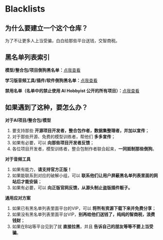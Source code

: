 # Blacklists
## 为什么要建立一个这个仓库？
为了不让更多人上当受骗，白白给那些平台送钱，交智商税。

## 黑名单列表索引
**模型/整合包/项目倒狗黑名单：**[点我查看](docs/model.md)

**学习版音频工具/插件/软件倒狗黑名单：**[点我查看](docs/audio_tools.md)

**禁用名单（名单中的禁止使用 AI Hobbyist 公开的所有项目）：**[点我查看](docs/banlist.md)

## 如果遇到了这种，要怎么办？
**对于AI项目/整合包/模型**
1. 要支持那些 **开源项目开发者，整合包作者，数据集整理者，并加以宣传**；
2. 对于那些开源、免费的模型训练者，帮他们 **多多宣传**；
3. 如果有必要，可以 **向那些项目开发者反馈**；
4. 各位项目开发者，模型训练者，整合包制作者联合起来，**一同抵制那些倒狗**。


**对于音频工具**

1. 如果有能力，**请支持官方正版！**
2. 如果能联系到对应的破解小组，可以 **联系他们让用户屏蔽黑名单列表里面的网站后才能安装**；
3. 如果有必要，可以 **向正版官网反馈，从源头制止盗版插件贩子。**

**通用应对方案**
1. 如果已有黑名单列表里面平台的VIP，可以 **将所有资源下载下来并免费分享**；
2. 如果没有黑名单列表里面平台VIP，**别再给他们送钱了，纯纯的智商税，浪费钱财**；
3. 如果在B站等平台见到了就 **直接拉黑**，并且 **告诉自己的朋友等等不要上当受骗**。


